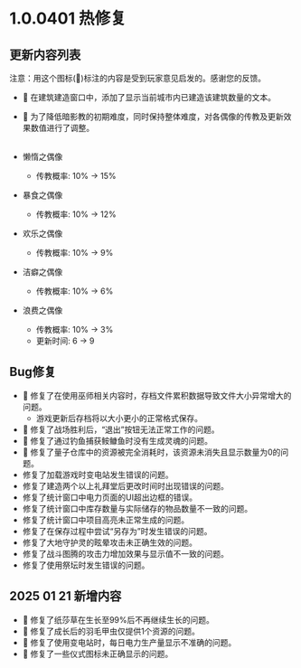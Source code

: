 # 1.0.0401 热修复

## 更新内容列表

注意：用这个图标(💌)标注的内容是受到玩家意见启发的。感谢您的反馈。

- 💌 在建筑建造窗口中，添加了显示当前城市内已建造该建筑数量的文本。
- 💌 为了降低暗影教的初期难度，同时保持整体难度，对各偶像的传教及更新效果数值进行了调整。<br><br>
- 懒惰之偶像
  - 传教概率: 10% → 15%

- 暴食之偶像
  - 传教概率: 10% → 12%

- 欢乐之偶像
  - 传教概率: 10% → 9%

- 洁癖之偶像
  - 传教概率: 10% → 6%

- 浪费之偶像
  - 传教概率: 10% → 3%
  - 更新时间: 6 → 9

## Bug修复

- 💌 修复了在使用巫师相关内容时，存档文件累积数据导致文件大小异常增大的问题。
  - 游戏更新后存档将以大小更小的正常格式保存。
- 💌 修复了战场胜利后，“退出”按钮无法正常工作的问题。
- 💌 修复了通过钓鱼捕获𩽾𩾌鱼时没有生成灵魂的问题。
- 💌 修复了量子仓库中的资源被完全消耗时，该资源未消失且显示数量为0的问题。
- 修复了加载游戏时变电站发生错误的问题。
- 修复了建造两个以上礼拜堂后更改时间时出现错误的问题。
- 修复了统计窗口中电力页面的UI超出边框的错误。
- 修复了统计窗口中库存数量与实际储存的物品数量不一致的问题。
- 修复了统计窗口中项目高亮未正常生成的问题。
- 修复了在保存过程中尝试“另存为”时发生错误的问题。
- 修复了大地守护灵的眩晕攻击未正确生效的问题。
- 修复了战斗图腾的攻击力增加效果与显示值不一致的问题。
- 修复了使用祭坛时发生错误的问题。

## 2025 01 21 新增内容

- 💌 修复了纸莎草在生长至99%后不再继续生长的问题。
- 💌 修复了成长后的羽毛甲虫仅提供1个资源的问题。
- 💌 修复了使用变电站时，每日电力生产量显示不准确的问题。
- 💌 修复了一些仪式图标未正确显示的问题。
